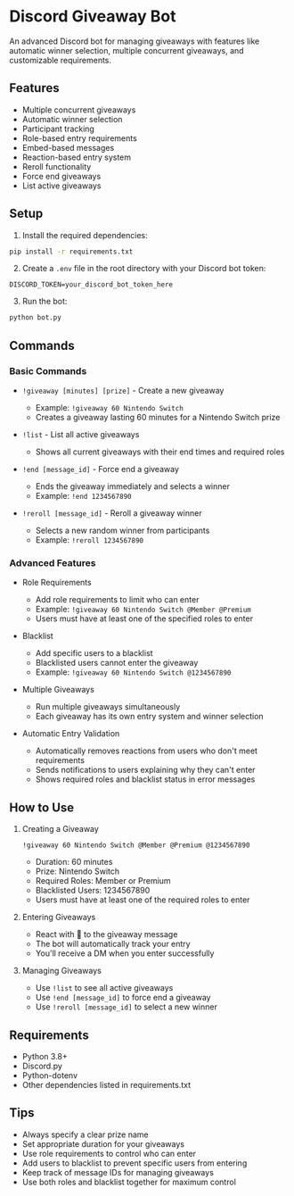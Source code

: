 # Discord Giveaway Bot

An advanced Discord bot for managing giveaways with features like automatic winner selection, multiple concurrent giveaways, and customizable requirements.

## Features

- Multiple concurrent giveaways
- Automatic winner selection
- Participant tracking
- Role-based entry requirements
- Embed-based messages
- Reaction-based entry system
- Reroll functionality
- Force end giveaways
- List active giveaways

## Setup

1. Install the required dependencies:
```bash
pip install -r requirements.txt
```

2. Create a `.env` file in the root directory with your Discord bot token:
```
DISCORD_TOKEN=your_discord_bot_token_here
```

3. Run the bot:
```bash
python bot.py
```

## Commands

### Basic Commands

- `!giveaway [minutes] [prize]` - Create a new giveaway
  - Example: `!giveaway 60 Nintendo Switch`
  - Creates a giveaway lasting 60 minutes for a Nintendo Switch prize

- `!list` - List all active giveaways
  - Shows all current giveaways with their end times and required roles

- `!end [message_id]` - Force end a giveaway
  - Ends the giveaway immediately and selects a winner
  - Example: `!end 1234567890`

- `!reroll [message_id]` - Reroll a giveaway winner
  - Selects a new random winner from participants
  - Example: `!reroll 1234567890`

### Advanced Features

- Role Requirements
  - Add role requirements to limit who can enter
  - Example: `!giveaway 60 Nintendo Switch @Member @Premium`
  - Users must have at least one of the specified roles to enter

- Blacklist
  - Add specific users to a blacklist
  - Blacklisted users cannot enter the giveaway
  - Example: `!giveaway 60 Nintendo Switch @1234567890`

- Multiple Giveaways
  - Run multiple giveaways simultaneously
  - Each giveaway has its own entry system and winner selection

- Automatic Entry Validation
  - Automatically removes reactions from users who don't meet requirements
  - Sends notifications to users explaining why they can't enter
  - Shows required roles and blacklist status in error messages

## How to Use

1. Creating a Giveaway
   ```
   !giveaway 60 Nintendo Switch @Member @Premium @1234567890
   ```
   - Duration: 60 minutes
   - Prize: Nintendo Switch
   - Required Roles: Member or Premium
   - Blacklisted Users: 1234567890
   - Users must have at least one of the required roles to enter

2. Entering Giveaways
   - React with 🎉 to the giveaway message
   - The bot will automatically track your entry
   - You'll receive a DM when you enter successfully

3. Managing Giveaways
   - Use `!list` to see all active giveaways
   - Use `!end [message_id]` to force end a giveaway
   - Use `!reroll [message_id]` to select a new winner

## Requirements

- Python 3.8+
- Discord.py
- Python-dotenv
- Other dependencies listed in requirements.txt

## Tips

- Always specify a clear prize name
- Set appropriate duration for your giveaways
- Use role requirements to control who can enter
- Add users to blacklist to prevent specific users from entering
- Keep track of message IDs for managing giveaways
- Use both roles and blacklist together for maximum control
